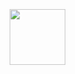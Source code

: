 <div id="header" align="center">
  <img src="https://i.giphy.com/media/v1.Y2lkPTc5MGI3NjExdjV2cXp5aXh0NjF4YWl5enVzaTE1cGczbjEwMmc5cmpxbG9seWRscCZlcD12MV9pbnRlcm5hbF9naWZfYnlfaWQmY3Q9Zw/qgQUggAC3Pfv687qPC/giphy.gif" width="100"/>
</div>
